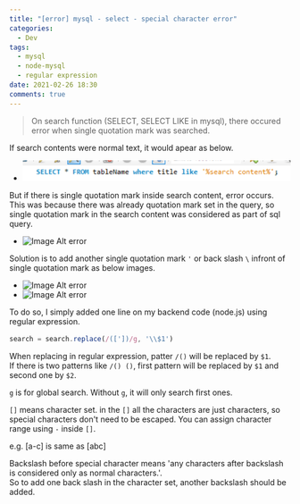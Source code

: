 ```yaml
---
title: "[error] mysql - select - special character error"
categories:
  - Dev
tags:
  - mysql
  - node-mysql
  - regular expression
date: 2021-02-26 18:30
comments: true 
---
```


> On search function (SELECT, SELECT LIKE in mysql), there occured error when single quotation mark was searched.

If search contents were normal text, it would apear as below.
- ![Image Alt error](/assets/images/posts/20210226_155918.png)

But if there is single quotation mark inside search content, error occurs. This was because there was already quotation mark set in the query, so single quotation mark in the search content was considered as part of sql query.
- ![Image Alt error](/assets/images/posts/20210226_155919.png)
 
Solution is to add another single quotation mark `'` or back slash `\` infront of single quotation mark as below images.
- ![Image Alt error](/assets/images/posts/20210226_155920.png)
- ![Image Alt error](/assets/images/posts/20210226_155921.png)

To do so, I simply added one line on my backend code (node.js) using regular expression.

```js
search = search.replace(/(['])/g, '\\$1')
```

When replacing in regular expression, patter `/()` will be replaced by `$1`.  
If there is two patterns like `/() ()`, first pattern will be replaced by `$1` and second one by `$2`.

`g` is for global search. Without `g`, it will only search first ones.

`[]` means character set. in the `[]` all the characters are just characters, so special characters don't need to be escaped.
You can assign character range using `-` inside `[]`.

e.g. [a-c] is same as [abc]

Backslash before special character means 'any characters after backslash is considered only as normal characters.'.  
So to add one back slash in the character set, another backslash should be added.




